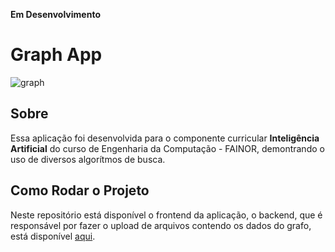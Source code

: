**Em Desenvolvimento**

# Graph App
![graph](https://user-images.githubusercontent.com/43608067/96606173-5e065100-12cd-11eb-950c-62eef3dec61b.png)

## Sobre
Essa aplicação foi desenvolvida para o componente curricular **Inteligência Artificial** do curso de Engenharia da Computação - FAINOR, demontrando o uso de diversos algorítmos de busca.

## Como Rodar o Projeto
Neste repositório está disponível o frontend da aplicação, o backend, que é responsável por fazer o upload de arquivos contendo os dados do grafo, está disponível [aqui](https://github.com/diasjoaovitor/graph-api). 



